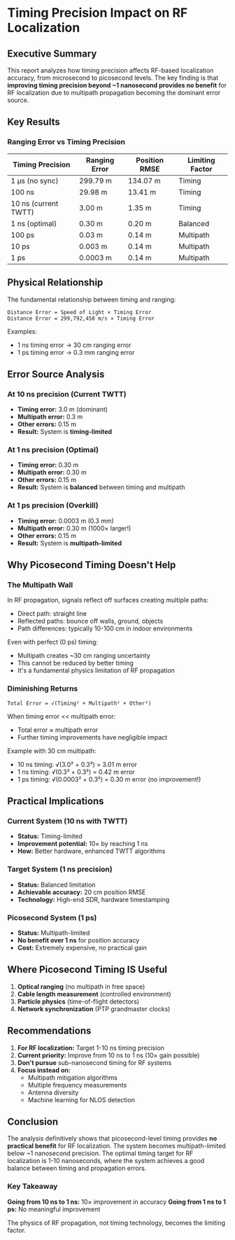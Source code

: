 # Timing Precision Impact on RF Localization

## Executive Summary

This report analyzes how timing precision affects RF-based localization accuracy, from microsecond to picosecond levels. The key finding is that **improving timing precision beyond ~1 nanosecond provides no benefit** for RF localization due to multipath propagation becoming the dominant error source.

## Key Results

### Ranging Error vs Timing Precision

| Timing Precision | Ranging Error | Position RMSE | Limiting Factor |
|-----------------|---------------|---------------|-----------------|
| 1 μs (no sync) | 299.79 m | 134.07 m | Timing |
| 100 ns | 29.98 m | 13.41 m | Timing |
| 10 ns (current TWTT) | 3.00 m | 1.35 m | Timing |
| 1 ns (optimal) | 0.30 m | 0.20 m | Balanced |
| 100 ps | 0.03 m | 0.14 m | Multipath |
| 10 ps | 0.003 m | 0.14 m | Multipath |
| 1 ps | 0.0003 m | 0.14 m | Multipath |

## Physical Relationship

The fundamental relationship between timing and ranging:
```
Distance Error = Speed of Light × Timing Error
Distance Error = 299,792,458 m/s × Timing Error
```

Examples:
- 1 ns timing error → 30 cm ranging error
- 1 ps timing error → 0.3 mm ranging error

## Error Source Analysis

### At 10 ns precision (Current TWTT)
- **Timing error:** 3.0 m (dominant)
- **Multipath error:** 0.3 m
- **Other errors:** 0.15 m
- **Result:** System is **timing-limited**

### At 1 ns precision (Optimal)
- **Timing error:** 0.30 m
- **Multipath error:** 0.30 m
- **Other errors:** 0.15 m
- **Result:** System is **balanced** between timing and multipath

### At 1 ps precision (Overkill)
- **Timing error:** 0.0003 m (0.3 mm)
- **Multipath error:** 0.30 m (1000× larger!)
- **Other errors:** 0.15 m
- **Result:** System is **multipath-limited**

## Why Picosecond Timing Doesn't Help

### The Multipath Wall

In RF propagation, signals reflect off surfaces creating multiple paths:
- Direct path: straight line
- Reflected paths: bounce off walls, ground, objects
- Path differences: typically 10-100 cm in indoor environments

Even with perfect (0 ps) timing:
- Multipath creates ~30 cm ranging uncertainty
- This cannot be reduced by better timing
- It's a fundamental physics limitation of RF propagation

### Diminishing Returns

```
Total Error = √(Timing² + Multipath² + Other²)
```

When timing error << multipath error:
- Total error ≈ multipath error
- Further timing improvements have negligible impact

Example with 30 cm multipath:
- 10 ns timing: √(3.0² + 0.3²) = 3.01 m error
- 1 ns timing: √(0.3² + 0.3²) = 0.42 m error
- 1 ps timing: √(0.0003² + 0.3²) = 0.30 m error (no improvement!)

## Practical Implications

### Current System (10 ns with TWTT)
- **Status:** Timing-limited
- **Improvement potential:** 10× by reaching 1 ns
- **How:** Better hardware, enhanced TWTT algorithms

### Target System (1 ns precision)
- **Status:** Balanced limitation
- **Achievable accuracy:** 20 cm position RMSE
- **Technology:** High-end SDR, hardware timestamping

### Picosecond System (1 ps)
- **Status:** Multipath-limited
- **No benefit over 1 ns** for position accuracy
- **Cost:** Extremely expensive, no practical gain

## Where Picosecond Timing IS Useful

1. **Optical ranging** (no multipath in free space)
2. **Cable length measurement** (controlled environment)
3. **Particle physics** (time-of-flight detectors)
4. **Network synchronization** (PTP grandmaster clocks)

## Recommendations

1. **For RF localization:** Target 1-10 ns timing precision
2. **Current priority:** Improve from 10 ns to 1 ns (10× gain possible)
3. **Don't pursue** sub-nanosecond timing for RF systems
4. **Focus instead on:**
   - Multipath mitigation algorithms
   - Multiple frequency measurements
   - Antenna diversity
   - Machine learning for NLOS detection

## Conclusion

The analysis definitively shows that picosecond-level timing provides **no practical benefit** for RF localization. The system becomes multipath-limited below ~1 nanosecond precision. The optimal timing target for RF localization is 1-10 nanoseconds, where the system achieves a good balance between timing and propagation errors.

### Key Takeaway
**Going from 10 ns to 1 ns:** 10× improvement in accuracy
**Going from 1 ns to 1 ps:** No meaningful improvement

The physics of RF propagation, not timing technology, becomes the limiting factor.